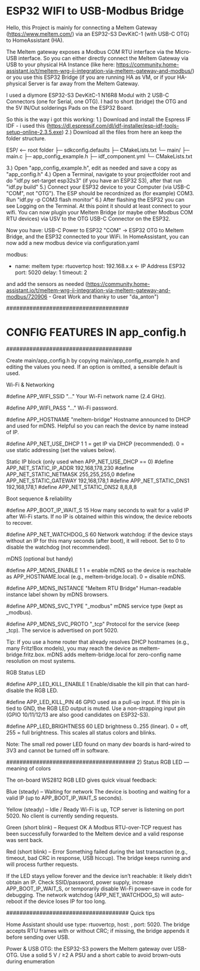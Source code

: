 # ESP32 WIFI to USB-Modbus Bridge

Hello, 
this Project is mainly for connecting a Meltem Gateway (https://www.meltem.com/) via an ESP32-S3 DevKitC-1 (with USB-C OTG) to HomeAssistant (HA).

The Meltem gateway exposes a Modbus COM RTU interface via the Micro-USB interface. So you can either directly connect the Meltem Gateway via USB to your physical HA Instance (like here: https://community.home-assistant.io/t/meltem-wrg-ii-integration-via-meltem-gateway-and-modbus/) or you use this ESP32 Bridge (if you are running HA as VM, or if your HA-physical Server is far away from the Meltem Gateway.

I used a diymore ESP32-S3 DevKitC-1 N16R8 Modul with 2 USB-C Connectors (one for Serial, one OTG).
I had to short (bridge) the OTG and the 5V IN/Out solderings Pads on the ESP32 Board.


So this is the way i got this working: 
1.) Download and install the Espress IF IDF - i used this (https://dl.espressif.com/dl/idf-installer/esp-idf-tools-setup-online-2.3.5.exe)
2.) Download all the files from here an keep the folder structure.

ESP/  <-- root folder
  ├─ sdkconfig.defaults
  ├─ CMakeLists.txt
  └─ main/
     ├─ main.c
     ├─ app_config_example.h
     ├─ idf_component.yml
     └─ CMakeLists.txt

3.) Open "app_config_example.h", edit as needed and save a copy as "app_config.h"
4.) Open a Terminal, navigate to your projectfolder root and do "idf.py set-target esp32s3" (if you have an ESP32 S3), after that run "idf.py build"
5.) Connect your ESP32 device to your Computer (via USB-C "COM", not "OTG"). The ESP should be recordnized as (for example) COM3. Run "idf.py -p COM3 flash monitor"
6.) After flashing the ESP32 you can see Logging on the Terminal. At this point it should at least connect to your wifi.
You can now plugin your Meltem Bridge (or maybe other Modbus COM RTU devices) via USV to the OTG USB-C Connector on the ESP32. 

Now you have: USB-C Power to ESP32 "COM" -> ESP32 OTG to Meltem Bridge, and the ESP32 connected to your WiFi.
In HomeAssistant, you can now add a new modbus device via configuration.yaml

modbus:
  - name: meltem
    type: rtuovertcp
    host: 192.168.x.x   <- IP Address ESP32
    port: 5020
    delay: 1
    timeout: 2

and add the sensors as needed (https://community.home-assistant.io/t/meltem-wrg-ii-integration-via-meltem-gateway-and-modbus/720906 - Great Work and thanky to user "da_anton")

#####################################
#  CONFIG FEATURES IN app_config.h  #
######################################

Create main/app_config.h by copying main/app_config_example.h and editing the values you need.
If an option is omitted, a sensible default is used.

Wi-Fi & Networking

#define APP_WIFI_SSID "..."
Your Wi-Fi network name (2.4 GHz).

#define APP_WIFI_PASS "..."
Wi-Fi password.

#define APP_HOSTNAME "meltem-bridge"
Hostname announced to DHCP and used for mDNS. Helpful so you can reach the device by name instead of IP.

#define APP_NET_USE_DHCP 1
1 = get IP via DHCP (recommended).
0 = use static addressing (set the values below).

Static IP block (only used when APP_NET_USE_DHCP == 0)
#define APP_NET_STATIC_IP_ADDR 192,168,178,230
#define APP_NET_STATIC_NETMASK 255,255,255,0
#define APP_NET_STATIC_GATEWAY 192,168,178,1
#define APP_NET_STATIC_DNS1 192,168,178,1
#define APP_NET_STATIC_DNS2 8,8,8,8

Boot sequence & reliability

#define APP_BOOT_IP_WAIT_S 15
How many seconds to wait for a valid IP after Wi-Fi starts.
If no IP is obtained within this window, the device reboots to recover.

#define APP_NET_WATCHDOG_S 60
Network watchdog: if the device stays without an IP for this many seconds (after boot), it will reboot.
Set to 0 to disable the watchdog (not recommended).

mDNS (optional but handy)

#define APP_MDNS_ENABLE 1
1 = enable mDNS so the device is reachable as APP_HOSTNAME.local (e.g., meltem-bridge.local).
0 = disable mDNS.

#define APP_MDNS_INSTANCE "Meltem RTU Bridge"
Human-readable instance label shown by mDNS browsers.

#define APP_MDNS_SVC_TYPE "_modbus"
mDNS service type (kept as _modbus).

#define APP_MDNS_SVC_PROTO "_tcp"
Protocol for the service (keep _tcp). The service is advertised on port 5020.

Tip: If you use a home router that already resolves DHCP hostnames (e.g., many Fritz!Box models), you may reach the device as meltem-bridge.fritz.box. mDNS adds meltem-bridge.local for zero-config name resolution on most systems.

RGB Status LED

#define APP_LED_KILL_ENABLE 1
Enable/disable the kill pin that can hard-disable the RGB LED. 

#define APP_LED_KILL_PIN 46
GPIO used as a pull-up input. If this pin is tied to GND, the RGB LED output is muted.
Use a non-strapping input pin (GPIO 10/11/12/13 are also good candidates on ESP32-S3).

#define APP_LED_BRIGHTNESS 60
LED brightness 0..255 (linear). 0 = off, 255 = full brightness.
This scales all status colors and blinks.

Note: The small red power LED found on many dev boards is hard-wired to 3V3 and cannot be turned off in software.

#######################################
2) Status RGB LED — meaning of colors

The on-board WS2812 RGB LED gives quick visual feedback:

Blue (steady) – Waiting for network
The device is booting and waiting for a valid IP (up to APP_BOOT_IP_WAIT_S seconds).

Yellow (steady) – Idle / Ready
Wi-Fi is up, TCP server is listening on port 5020. No client is currently sending requests.

Green (short blink) – Request OK
A Modbus RTU-over-TCP request has been successfully forwarded to the Meltem device and a valid response was sent back.

Red (short blink) – Error
Something failed during the last transaction (e.g., timeout, bad CRC in response, USB hiccup).
The bridge keeps running and will process further requests.

If the LED stays yellow forever and the device isn’t reachable: it likely didn’t obtain an IP.
Check SSID/password, power supply, increase APP_BOOT_IP_WAIT_S, or temporarily disable Wi-Fi power-save in code for debugging. The network watchdog (APP_NET_WATCHDOG_S) will auto-reboot if the device loses IP for too long.

#####################################
Quick tips

Home Assistant should use type: rtuovertcp, host: <hostname or IP>, port: 5020.
The bridge accepts RTU frames with or without CRC; if missing, the bridge appends it before sending over USB.

Power & USB OTG: the ESP32-S3 powers the Meltem gateway over USB-OTG. Use a solid 5 V / ≥2 A PSU and a short cable to avoid brown-outs during enumeration
